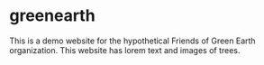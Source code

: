 # greenearth
This is a demo website for the hypothetical Friends of Green Earth organization.
This website has lorem text and images of trees.
